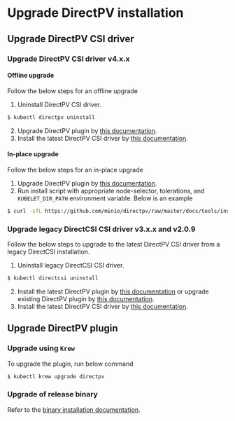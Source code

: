 # Upgrade DirectPV installation

## Upgrade DirectPV CSI driver

### Upgrade DirectPV CSI driver v4.x.x

#### Offline upgrade
Follow the below steps for an offline upgrade
1. Uninstall DirectPV CSI driver.
```sh
$ kubectl directpv uninstall
```
2. Upgrade DirectPV plugin by [this documentation](#upgrade-directpv-plugin).
3. Install the latest DirectPV CSI driver by [this documentation](./installation.md#directpv-csi-driver-installation).

#### In-place upgrade
Follow the below steps for an in-place upgrade
1. Upgrade DirectPV plugin by [this documentation](#upgrade-directpv-plugin).
2. Run install script with appropriate node-selector, tolerations, and `KUBELET_DIR_PATH` environment variable. Below is an example
```sh
$ curl -sfL https://github.com/minio/directpv/raw/master/docs/tools/install.sh | sh - apply
```

### Upgrade legacy DirectCSI CSI driver v3.x.x and v2.0.9
Follow the below steps to upgrade to the latest DirectPV CSI driver from a legacy DirectCSI installation.
1. Uninstall legacy DirectCSI CSI driver.
```sh
$ kubectl directcsi uninstall
```
2. Install the latest DirectPV plugin by [this documentation](./installation.md#directpv-plugin-installation) or upgrade existing DirectPV plugin by [this documentation](#upgrade-directpv-plugin).
3. Install the latest DirectPV CSI driver by [this documentation](./installation.md#directpv-csi-driver-installation).

## Upgrade DirectPV plugin

### Upgrade using `Krew`
To upgrade the plugin, run below command
```sh
$ kubectl krew upgrade directpv
```

### Upgrade of release binary
Refer to the [binary installation documentation](./installation.md#installation-of-release-binary).
